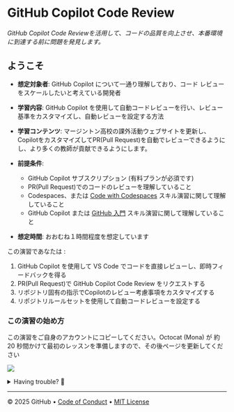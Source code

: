 # GitHub Copilot Code Review

_GitHub Copilot Code Reviewを活用して、コードの品質を向上させ、本番環境に到達する前に問題を発見します。_

## ようこそ

- **想定対象者**: GitHub Copilot について一通り理解しており、コード レビューをスケールしたいと考えている開発者
- **学習内容**: GitHub Copilot を使用して自動コードレビューを行い、レビュー基準をカスタマイズし、自動レビューを設定する方法
- **学習コンテンツ**: マージントン高校の課外活動ウェブサイトを更新し、CopilotをカスタマイズしてPR(Pull Request)を自動でレビューできるようにし、より多くの教師が貢献できるようにします。
- **前提条件**:

  - GitHub Copilot サブスクリプション (有料プランが必須です)
  - PR(Pull Request)でのコードのレビューを理解していること
  - Codespaces、または [Code with Codespaces](https://github.com/skills-dev/code-with-codespaces) スキル演習に関して理解していること
  - GitHub Copilot または [GitHub 入門](https://github.com/skills/getting-started-with-github-copilot) スキル演習に関して理解していること

- **想定時間**: おおむね１時間程度を想定しています

この演習であなたは :

1. GitHub Copilot を使用して VS Code でコードを直接レビューし、即時フィードバックを得る
1. PR(Pull Request)で GitHub Copilot Code Review をリクエストする
1. リポジトリ固有の指示でCopilotのレビュー考慮事項をカスタマイズする
1. リポジトリルールセットを使用して自動コードレビューを設定する

### この演習の始め方

この演習をご自身のアカウントにコピーしてください。Octocat (Mona) が 約 20 秒間かけて最初のレッスンを準備しますので、その後ページを更新してください

[![](https://img.shields.io/badge/Copy%20Exercise-%E2%86%92-1f883d?style=for-the-badge&logo=github&labelColor=197935)](https://github.com/new?template_owner=skills-dev&template_name=copilot-code-review&owner=%40me&name=skills-copilot-code-review&description=Exercise:+GitHub+Copilot+Code+Review&visibility=public)

<details>
<summary>Having trouble? 🤷</summary><br/>

When copying the exercise, we recommend the following settings:

- For owner, choose your personal account or an organization to host the repository.

- We recommend creating a public repository, since private repositories will use Actions minutes.

If the exercise isn't ready in 20 seconds, please check the [Actions](../../actions) tab.

- Check to see if a job is running. Sometimes it simply takes a bit longer.

- If the page shows a failed job, please submit an issue. Nice, you found a bug! 🐛

</details>

---

&copy; 2025 GitHub &bull; [Code of Conduct](https://www.contributor-covenant.org/version/2/1/code_of_conduct/code_of_conduct.md) &bull; [MIT License](https://gh.io/mit)
